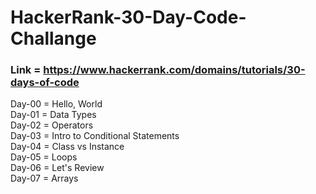 # HackerRank-30-Day-Code-Challange
### Link = https://www.hackerrank.com/domains/tutorials/30-days-of-code <br>
Day-00 = Hello, World <br>
Day-01 = Data Types <br>
Day-02 = Operators <br>
Day-03 = Intro to Conditional Statements <br>
Day-04 = Class vs Instance <br>
Day-05 = Loops <br>
Day-06 = Let's Review <br>
Day-07 = Arrays
